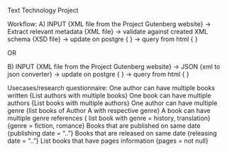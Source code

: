 Text Technology Project

Workflow:
A)
INPUT {XML file from the Project Gutenberg website} -> Extract relevant metadata {XML file}  -> validate against created XML schema {XSD file} -> update on postgre {   } -> query from html  {  }


OR

B)
INPUT {XML file from the Project Gutenberg website} -> JSON {xml to json converter} -> update on postgre {   } -> query from html  {  }

Usecases/research questionnaire:
One author can have multiple books written {List authors with multiple books}
One book can have multiple authors {List books with multiple authors}
One author can have multiple genre {list books of Author A with respective genre}
A book can have multiple genre references { list book with genre = history, translation} {genre = fiction, romance}
Books that are published on same date {publishing date = “..”}
Books that are released on same date {releasing date = “..”}
List books that have pages information {pages = not null}
